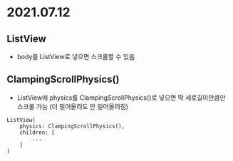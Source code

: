 # 2021.07.12

## ListView

* body를 ListView로 넣으면 스크롤할 수 있음

## ClampingScrollPhysics()

* ListView에 physics를 ClampingScrollPhysics()로 넣으면 딱 세로길이만큼만 스크롤 가능 (더 밀어올려도 안 밀어올려짐)

```flutter
ListView(
    physics: ClampingScrollPhysics(),
    children: [
        ...
    ]
)
```

